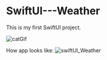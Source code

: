 # SwiftUI---Weather

This is my first SwiftUI project.

![catGif](https://user-images.githubusercontent.com/31929901/108435975-3c08e500-7253-11eb-83a7-9e6b56b4fffe.gif)

How app looks like: ![swiftUI_Weather](https://user-images.githubusercontent.com/31929901/108478933-c83ffa00-729d-11eb-8fa0-3e7174468540.gif)
